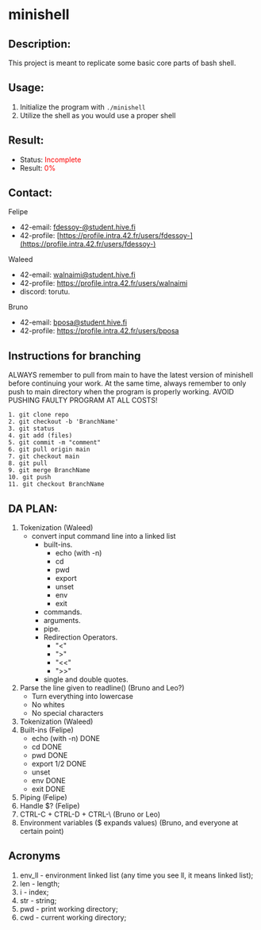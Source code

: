 # minishell

## Description:
This project is meant to replicate some basic core parts of bash shell.

## Usage:
1. Initialize the program with ```./minishell```
2. Utilize the shell as you would use a proper shell

## Result:
- Status: <span style="color:red">Incomplete</span>
- Result: <span style="color:red">0%</span>

## Contact: 
Felipe
- 42-email: fdessoy-@student.hive.fi
- 42-profile: [https://profile.intra.42.fr/users/fdessoy-](https://profile.intra.42.fr/users/fdessoy-)

Waleed
- 42-email: walnaimi@student.hive.fi
- 42-profile: https://profile.intra.42.fr/users/walnaimi
- discord: torutu.

Bruno
- 42-email: bposa@student.hive.fi
- 42-profile: https://profile.intra.42.fr/users/bposa

## Instructions for branching
ALWAYS remember to pull from main to have the latest version of minishell before continuing your work. At the same time, always remember to only push to main directory when the program is properly working. AVOID PUSHING FAULTY PROGRAM AT ALL COSTS!

```
1. git clone repo
2. git checkout -b 'BranchName'
3. git status
4. git add (files)
5. git commit -m "comment"
6. git pull origin main
7. git checkout main
8. git pull
9. git merge BranchName
10. git push
11. git checkout BranchName
```

## DA PLAN:
1. Tokenization (Waleed)
    - convert input command line into a linked list
        - built-ins.
            - echo (with -n)
            - cd
            - pwd
            - export
            - unset
            - env
            - exit
        - commands.
        - arguments.
        - pipe.
        - Redirection Operators.
            - "<"
            - ">"
            - "<<"
            - ">>"
        - single and double quotes.
1. Parse the line given to readline() (Bruno and Leo?)
	- Turn everything into lowercase
 	- No whites
  	- No special characters
3. Tokenization (Waleed)
4. Built-ins (Felipe)
	- echo (with -n) DONE
 	- cd DONE
	- pwd DONE
 	- export 1/2 DONE
  	- unset
   	- env DONE
   	- exit DONE
6. Piping (Felipe)
7. Handle $? (Felipe)
8. CTRL-C + CTRL-D + CTRL-\ (Bruno or Leo)
9. Environment variables ($ expands values) (Bruno, and everyone at certain point)


## Acronyms

1. env_ll - environment linked list (any time you see ll, it means linked list);
2. len - length;
3. i - index;
4. str - string;
5. pwd - print working directory;
6. cwd - current working directory;
